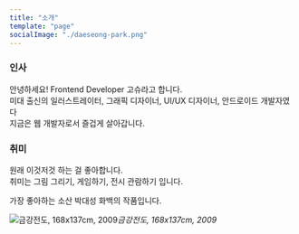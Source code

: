 ```yaml
---
title: "소개"
template: "page"
socialImage: "./daeseong-park.png"
---
```


### 인사
안녕하세요! Frontend Developer 고슈라고 합니다.   
미대 출신의 일러스트레이터, 그래픽 디자이너, UI/UX 디자이너, 안드로이드 개발자였다   
지금은 웹 개발자로서 즐겁게 살아갑니다. 

### 취미
원래 이것저것 하는 걸 좋아합니다.   
취미는 그림 그리기, 게임하기, 전시 관람하기 입니다.

가장 좋아하는 소산 박대성 화백의 작품입니다.

![금강전도, 168x137cm, 2009](/daeseong-park.png)*금강전도, 168x137cm, 2009*
